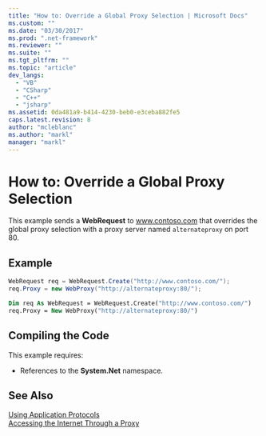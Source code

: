 ```yaml
---
title: "How to: Override a Global Proxy Selection | Microsoft Docs"
ms.custom: ""
ms.date: "03/30/2017"
ms.prod: ".net-framework"
ms.reviewer: ""
ms.suite: ""
ms.tgt_pltfrm: ""
ms.topic: "article"
dev_langs: 
  - "VB"
  - "CSharp"
  - "C++"
  - "jsharp"
ms.assetid: 0da481a9-b414-4230-beb0-e3ceba882fe5
caps.latest.revision: 8
author: "mcleblanc"
ms.author: "markl"
manager: "markl"
---
```

# How to: Override a Global Proxy Selection
This example sends a **WebRequest** to www.contoso.com that overrides the global proxy selection with a proxy server named `alternateproxy` on port 80.  
  
## Example  
  
```csharp  
WebRequest req = WebRequest.Create("http://www.contoso.com/");  
req.Proxy = new WebProxy("http://alternateproxy:80/");  
```  
  
```vb  
Dim req As WebRequest = WebRequest.Create("http://www.contoso.com/")  
req.Proxy = New WebProxy("http://alternateproxy:80/")  
```  
  
## Compiling the Code  
 This example requires:  
  
-   References to the **System.Net** namespace.  
  
## See Also  
 [Using Application Protocols](../../../docs/framework/network-programming/using-application-protocols.md)   
 [Accessing the Internet Through a Proxy](../../../docs/framework/network-programming/accessing-the-internet-through-a-proxy.md)